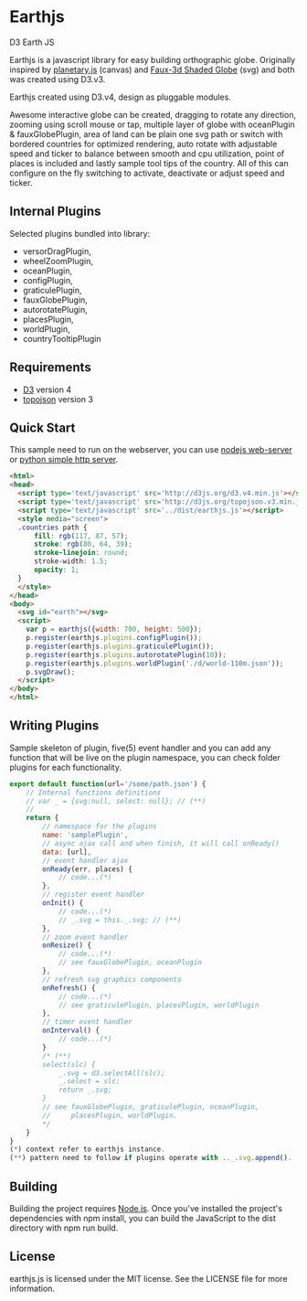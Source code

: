 # Earthjs
D3 Earth JS

Earthjs is a javascript library for easy building orthographic globe. Originally inspired by [planetary.js](https://github.com/BinaryMuse/planetary.js) (canvas) and [Faux-3d Shaded Globe](http://bl.ocks.org/dwtkns/4686432) (svg) and both was created using D3.v3.

Earthjs created using D3.v4, design as pluggable modules.

Awesome interactive globe can be created, dragging to rotate any direction, zooming using scroll mouse or tap, multiple layer of globe with oceanPlugin & fauxGlobePlugin, area of land can be plain one svg path or switch with bordered countries for optimized rendering, auto rotate with adjustable speed and ticker to balance between smooth and cpu utilization, point of places is included and lastly sample tool tips of the country. All of this can configure on the fly switching to activate, deactivate or adjust speed and ticker.

## Internal Plugins
Selected plugins bundled into library:

* versorDragPlugin,
* wheelZoomPlugin,
* oceanPlugin,
* configPlugin,
* graticulePlugin,
* fauxGlobePlugin,
* autorotatePlugin,
* placesPlugin,
* worldPlugin,
* countryTooltipPlugin

## Requirements
* [D3](http://d3js.org/) version 4
* [topojson](https://github.com/topojson/topojson) version 3

## Quick Start
This sample need to run on the webserver, you can use [nodejs web-server](https://www.npmjs.com/package/http-server) or [python simple http server](http://2ality.com/2014/06/simple-http-server.html).
```html
<html>
<head>
  <script type='text/javascript' src='http://d3js.org/d3.v4.min.js'></script>
  <script type='text/javascript' src='http://d3js.org/topojson.v3.min.js'></script>
  <script type='text/javascript' src='../dist/earthjs.js'></script>
  <style media="screen">
  .countries path {
      fill: rgb(117, 87, 57);
      stroke: rgb(80, 64, 39);
      stroke-linejoin: round;
      stroke-width: 1.5;
      opacity: 1;
  }
  </style>
</head>
<body>
  <svg id="earth"></svg>
  <script>
    var p = earthjs({width: 700, height: 500});
    p.register(earthjs.plugins.configPlugin());
    p.register(earthjs.plugins.graticulePlugin());
    p.register(earthjs.plugins.autorotatePlugin(10));
    p.register(earthjs.plugins.worldPlugin('./d/world-110m.json'));
    p.svgDraw();
  </script>
</body>
</html>
```

## Writing Plugins
Sample skeleton of plugin, five(5) event handler and you can add any function that will be live on the plugin namespace, you can check folder plugins for each functionality.
```javascript
export default function(url='/some/path.json') {
    // Internal functions definitions
    // var _ = {svg:null, select: null}; // (**)
    //
    return {
        // namespace for the plugins
        name: 'samplePlugin',
        // async ajax call and when finish, it will call onReady()
        data: [url],
        // event handler ajax
        onReady(err, places) {
            // code...(*)
        },
        // register event handler
        onInit() {
            // code...(*)
            // _.svg = this._.svg; // (**)
        },
        // zoom event handler
        onResize() {
            // code...(*)
            // see fauxGlobePlugin, oceanPlugin
        },
        // refresh svg graphics components
        onRefresh() {
            // code...(*)
            // see graticulePlugin, placesPlugin, worldPlugin
        },
        // timer event handler
        onInterval() {
            // code...(*)
        }
        /* (**)
        select(slc) {
            _.svg = d3.selectAll(slc);
            _.select = slc;
            return _.svg;
        }
        // see fauxGlobePlugin, graticulePlugin, oceanPlugin,
        //     placesPlugin, worldPlugin.
        */
    }
}
(*) context refer to earthjs instance.
(**) pattern need to follow if plugins operate with .._.svg.append().
```

## Building
Building the project requires [Node.js](https://nodejs.org/en/). Once you've installed the project's dependencies with npm install, you can build the JavaScript to the dist directory with npm run build.

## License
earthjs.js is licensed under the MIT license. See the LICENSE file for more information.
